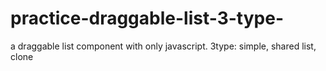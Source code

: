 # practice-draggable-list-3-type-
a draggable list component with only javascript. 3type: simple, shared list, clone

